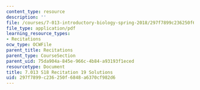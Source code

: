 ```yaml
---
content_type: resource
description: ''
file: /courses/7-013-introductory-biology-spring-2018/297f7899c236250f6848a6370cf982d6_MIT7_013s18R19S.pdf
file_type: application/pdf
learning_resource_types:
- Recitations
ocw_type: OCWFile
parent_title: Recitations
parent_type: CourseSection
parent_uid: 75da904a-845e-966c-4b84-a93193f1eced
resourcetype: Document
title: 7.013 S18 Recitation 19 Solutions
uid: 297f7899-c236-250f-6848-a6370cf982d6
---
```

